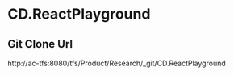# CD.ReactPlayground

## Git Clone Url
http://ac-tfs:8080/tfs/Product/Research/_git/CD.ReactPlayground